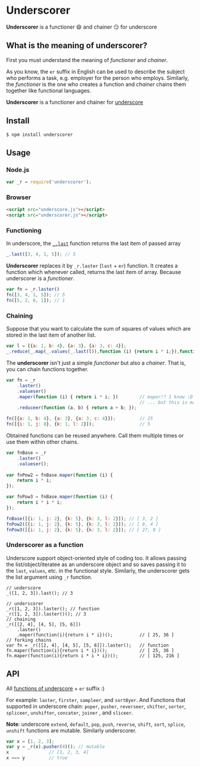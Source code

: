 Underscorer
===========

**Underscorer** is a functioner :smile: and chainer :smirk: for underscore

What is the meaning of underscorer?
-----------------------------------

First you must understand the meaning of *functioner* and *chainer*.

As you know, the `er` suffix in English can be used to describe the subject who performs a task, e.g. employer for the person who employs.
Similarly, the *functioner* is the one who creates a function and *chainer* chains them together like functional languages.

**Underscorer** is a functioner and chainer for [underscore](http://underscorejs.org/)

## Install

```
$ npm install underscorer
```

## Usage

### Node.js

```js
var _r = require('underscorer');
```

### Browser

```html
<script src="underscore.js"></script>
<script src="underscorer.js"></script>
```

### Functioning
In underscore, the [`_.last`](http://underscorejs.org/#last) function returns the last item of passed array

```js
_.last([3, 4, 1, 5]); // 5
```

**Underscorer** replaces it by `_r.laster` (`last` + `er`) function. It creates a function which whenever called, returns
the last item of array. Because underscorer is a *functioner*.
 
```js
var fn = _r.laster()
fn([3, 4, 1, 5]); // 5
fn([5, 2, 6, 1]); // 1
```

### Chaining
Suppose that you want to calculate the sum of squares of values which are stored in the last item of another list.

```js
var l = [{a: 1, b: 4}, {a: 3}, {a: 3, c: 4}];
_.reduce(_.map(_.values(_.last(l)),function (i) {return i * i;}),function(a, b){ return a + b});
```

The **underscorer** isn't just a simple *functioner* but also a *chainer*. That is, you can chain functions together.

```js
var fn = _r
    .laster()
    .valueser()
    .maper(function (i) { return i * i; })        // maper!? I know :D
                                                  // ... but this is map + er
    .reduceer(function (a, b) { return a + b; }); 

fn([{a: 1, b: 4}, {a: 3}, {a: 3, c: 4}]);         // 25
fn([{i: 1, j: 8}, {k: 1, l: 2}]);                 // 5
```

Obtained functions can be reused anywhere. Call them multiple times or use them within other chains.

```js
var fnBase = _r
    .laster()
    .valueser();
    
var fnPow2 = fnBase.maper(function (i) {
    return i * i;
});

var fnPow3 = fnBase.maper(function (i) {
    return i * i * i;
});

fnBase([{i: 1, j: 2}, {k: 5}, {k: 3, l: 2}]); // [ 3, 2 ]
fnPow2([{i: 1, j: 2}, {k: 5}, {k: 3, l: 2}]); // [ 9, 4 ]
fnPow3([{i: 1, j: 2}, {k: 5}, {k: 3, l: 2}]); // [ 27, 8 ]
```

### Underscorer as a function

Underscore support object-oriented style of coding too. It allows passing the list/object/iteratee as an underscore
object and so saves passing it to the `last`, `values`, etc. in the functional style. 
Similarly, the underscorer gets the list argument using `_r` function.

```
// underscore
_([1, 2, 3]).last(); // 3

// underscorer
_r([1, 2, 3]).laster(); // function
_r([1, 2, 3]).laster()(); // 3
// chaining
_r([[2, 4], [4, 5], [5, 6]])
    .laster()
    .maper(function(i){return i * i})();          // [ 25, 36 ]
// forking chains
var fn = _r([[2, 4], [4, 5], [5, 6]]).laster();   // function
fn.maper(function(i){return i * i})();            // [ 25, 36 ]
fn.maper(function(i){return i * i * i})();        // [ 125, 216 ]
```
API
---

All [functions of underscore](http://underscorejs.org/) + `er` suffix :)

For example: `laster`, `firster`, `sampleer`, and `sortByer`. And Functions that supported 
in underscore chain: `poper`, `pusher`, `reverseer`, `shifter`, `sorter`, `spliceer`, `unshifter`, `concater`, `joiner`
, and `sliceer`.

**Note**: underscore `extend`, `default`, `pop`, `push`, `reverse`, `shift`, `sort`, `splice`, `unshift` functions
  are mutable. Similarly underscorer.
  
```js
var x = [1, 2, 3];
var y = _r(x).pusher(4)(); // mutable
x               // [1, 2, 3, 4]
x === y         // true
```
